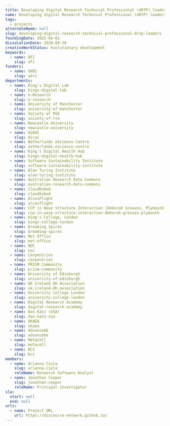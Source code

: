 ```yaml
---
title: Developing digital Research Technical Professional (dRTP) leaders
name: Developing digital Research Technical Professional (dRTP) leaders
tags:
  - projects
alternateName: null
slug: developing-digital-research-technical-professional-drtp-leaders
foundingDate: 2025-04-01
dissolutionDate: 2028-09-30
creativeWorkStatus: Evolutionary development
keywords:
  - name: DFI
    slug: dfi
funders:
  - name: UKRI
    slug: ukri
departments:
  - name: King's Digital Lab
    slug: kings-digital-lab
  - name: e-Research
    slug: e-research
  - name: University of Manchester
    slug: university-of-manchester
  - name: Society of RSE
    slug: society-of-rse
  - name: Newcastle University
    slug: newcastle-university
  - name: DiRAC
    slug: dirac
  - name: Netherlands eScience Centre
    slug: netherlands-escience-centre
  - name: King's Digital Health Hub
    slug: kings-digital-health-hub
  - name: Software Sustainability Institute
    slug: software-sustainability-institute
  - name: Alan Turing Institute
    slug: alan-turing-institute
  - name: Australian Research Data Commons
    slug: australian-research-data-commons
  - name: CloudKubed
    slug: cloudkubed
  - name: AlcesFlight
    slug: alcesflight
  - name: CCP in Wave Structure Interaction (Deborah Greaves, Plymouth)
    slug: ccp-in-wave-structure-interaction-deborah-greaves-plymouth
  - name: King's College, London
    slug: kings-college-london
  - name: Dreaming Spires
    slug: dreaming-spires
  - name: Met Office
    slug: met-office
  - name: NOC
    slug: noc
  - name: Carpentries
    slug: carpentries
  - name: PRISM Community
    slug: prism-community
  - name: University of Edinburgh
    slug: university-of-edinburgh
  - name: UK Ireland DH Association
    slug: uk-ireland-dh-association
  - name: University College London
    slug: university-college-london
  - name: Digital Research Academy
    slug: digital-research-academy
  - name: Dan Katz (USA)
    slug: dan-katz-usa
  - name: UKAEA
    slug: ukaea
  - name: AdvanceHE
    slug: advancehe
  - name: MetaCell
    slug: metacell
  - name: BCS
    slug: bcs
members:
  - name: Arianna Ciula
    slug: arianna-ciula
    roleName: Research Software Analyst
  - name: Jonathan Cooper
    slug: jonathan-cooper
    roleName: Principal investigator
sla:
  start: null
  end: null
urls:
  - name: Project URL
    url: https://discourse-network.github.io/
---
```

